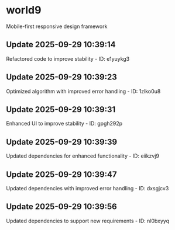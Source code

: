 # world9
Mobile-first responsive design framework

## Update 2025-09-29 10:39:14
Refactored code to improve stability - ID: e1yuykg3


## Update 2025-09-29 10:39:23
Optimized algorithm with improved error handling - ID: 1zlko0u8


## Update 2025-09-29 10:39:31
Enhanced UI to improve stability - ID: gpgh292p


## Update 2025-09-29 10:39:39
Updated dependencies for enhanced functionality - ID: eiikzvj9


## Update 2025-09-29 10:39:47
Updated dependencies with improved error handling - ID: dxsgjcv3


## Update 2025-09-29 10:39:56
Updated dependencies to support new requirements - ID: nl0bxyyq

